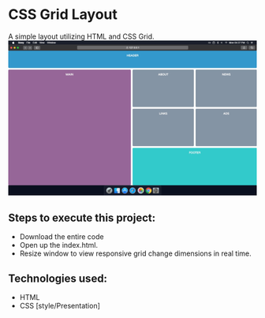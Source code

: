 # CSS Grid Layout
 A simple layout utilizing HTML and CSS Grid.
 ![title-pic](grid.png)
 
## Steps to execute this project:
- Download the entire code 
- Open up the index.html.
- Resize window to view responsive grid change dimensions in real time.

## Technologies used: 
- HTML
- CSS [style/Presentation]
